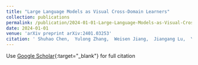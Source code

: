 ```yaml
---
title: "Large Language Models as Visual Cross-Domain Learners"
collection: publications
permalink: /publication/2024-01-01-Large-Language-Models-as-Visual-Cross-Domain-Learners
date: 2024-01-01
venue: 'arXiv preprint arXiv:2401.03253'
citation: ' Shuhao Chen,  Yulong Zhang,  Weisen Jiang,  Jiangang Lu,  Yu Zhang, &quot;Large Language Models as Visual Cross-Domain Learners.&quot; arXiv preprint arXiv:2401.03253, 2024.'
---
```

Use [Google Scholar](https://scholar.google.com/scholar?q=Large+Language+Models+as+Visual+Cross+Domain+Learners){:target="_blank"} for full citation